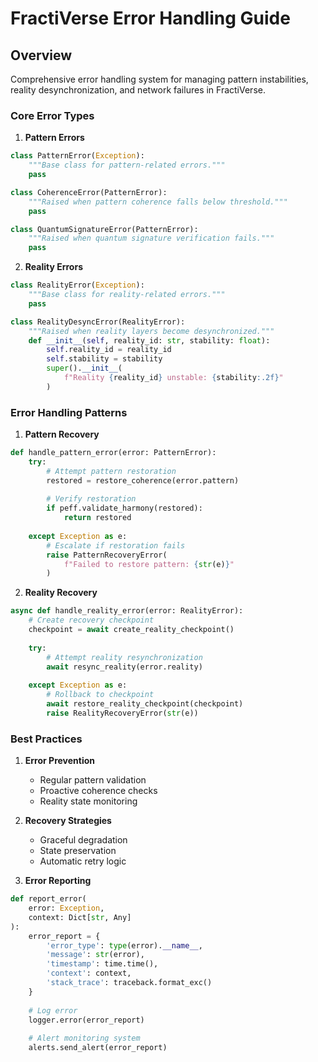 # FractiVerse Error Handling Guide

## Overview
Comprehensive error handling system for managing pattern instabilities, reality desynchronization, and network failures in FractiVerse.

### Core Error Types

1. **Pattern Errors**
```python
class PatternError(Exception):
    """Base class for pattern-related errors."""
    pass

class CoherenceError(PatternError):
    """Raised when pattern coherence falls below threshold."""
    pass

class QuantumSignatureError(PatternError):
    """Raised when quantum signature verification fails."""
    pass
```

2. **Reality Errors**
```python
class RealityError(Exception):
    """Base class for reality-related errors."""
    pass

class RealityDesyncError(RealityError):
    """Raised when reality layers become desynchronized."""
    def __init__(self, reality_id: str, stability: float):
        self.reality_id = reality_id
        self.stability = stability
        super().__init__(
            f"Reality {reality_id} unstable: {stability:.2f}"
        )
```

### Error Handling Patterns

1. **Pattern Recovery**
```python
def handle_pattern_error(error: PatternError):
    try:
        # Attempt pattern restoration
        restored = restore_coherence(error.pattern)
        
        # Verify restoration
        if peff.validate_harmony(restored):
            return restored
            
    except Exception as e:
        # Escalate if restoration fails
        raise PatternRecoveryError(
            f"Failed to restore pattern: {str(e)}"
        )
```

2. **Reality Recovery**
```python
async def handle_reality_error(error: RealityError):
    # Create recovery checkpoint
    checkpoint = await create_reality_checkpoint()
    
    try:
        # Attempt reality resynchronization
        await resync_reality(error.reality)
        
    except Exception as e:
        # Rollback to checkpoint
        await restore_reality_checkpoint(checkpoint)
        raise RealityRecoveryError(str(e))
```

### Best Practices

1. **Error Prevention**
   - Regular pattern validation
   - Proactive coherence checks
   - Reality state monitoring

2. **Recovery Strategies**
   - Graceful degradation
   - State preservation
   - Automatic retry logic

3. **Error Reporting**
```python
def report_error(
    error: Exception,
    context: Dict[str, Any]
):
    error_report = {
        'error_type': type(error).__name__,
        'message': str(error),
        'timestamp': time.time(),
        'context': context,
        'stack_trace': traceback.format_exc()
    }
    
    # Log error
    logger.error(error_report)
    
    # Alert monitoring system
    alerts.send_alert(error_report)
``` 